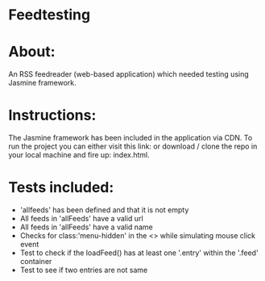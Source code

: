 # Feedtesting

# About:
An RSS feedreader (web-based application) which needed testing using Jasmine framework.

# Instructions:
The Jasmine framework has been included in the application via CDN. To run the project you can either visit this link: or download / clone the repo in your local machine and fire up: index.html.

# Tests included:

* 'allfeeds' has been defined and that it is not empty 
* All feeds in 'allFeeds' have a valid url
* All feeds in 'allFeeds' have a valid name
* Checks for class:'menu-hidden' in the <<body>> while simulating mouse click event
* Test to check if the loadFeed() has at least one '.entry' within the '.feed' container
* Test to see if two entries are not same